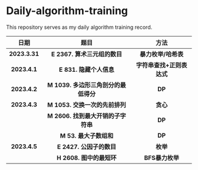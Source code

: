 # Daily-algorithm-training
This repository serves as my daily algorithm training record.



|   **日期**    |               **题目**               |         **方法**          |
| :-----------: | :----------------------------------: | :-----------------------: |
| **2023.3.31** |     **E 2367. 算术三元组的数目**     |    **暴力枚举/哈希表**    |
| **2023.4.1**  |       **E 831. 隐藏个人信息**        | **字符串查找+正则表达式** |
| **2023.4.2**  | **M 1039. 多边形三角剖分的最低得分** |          **DP**           |
| **2023.4.3**  |    **M 1053. 交换一次的先前排列**    |         **贪心**          |
|               |  **M 2606. 找到最大开销的子字符串**  |          **DP**           |
|               |        **M 53. 最大子数组和**        |          **DP**           |
| **2023.4.5**  |       **E 2427. 公因子的数目**       |         **枚举**          |
|               |       **H 2608. 图中的最短环**       |      **BFS暴力枚举**      |

